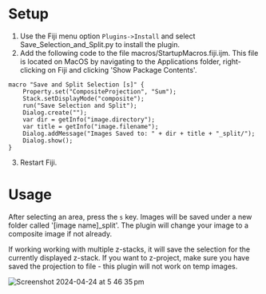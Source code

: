 # Setup

1. Use the Fiji menu option `Plugins->Install` and select Save_Selection_and_Split.py to install the plugin.
2. Add the following code to the file macros/StartupMacros.fiji.ijm. This file is located on MacOS by navigating to the Applications folder, right-clicking on Fiji and clicking 'Show Package Contents'.
```
macro "Save and Split Selection [s]" {
	Property.set("CompositeProjection", "Sum");
	Stack.setDisplayMode("composite");
	run("Save Selection and Split");
	Dialog.create("");
	var dir = getInfo("image.directory");
	var title = getInfo("image.filename");
	Dialog.addMessage("Images Saved to: " + dir + title + "_split/");
	Dialog.show();
}
```
3. Restart Fiji.

# Usage

After selecting an area, press the `s` key. Images will be saved under a new folder called '[image name]_split'. The plugin will change your image to a composite image if not already.

If working working with multiple z-stacks, it will save the selection for the currently displayed z-stack. If you want to z-project, make sure you have saved the projection to file - this plugin will not work on temp images.

![Screenshot 2024-04-24 at 5 46 35 pm](https://github.com/levend1s/honours/assets/9210831/5fc60874-d047-47da-aa5d-1f81509a9abf)

